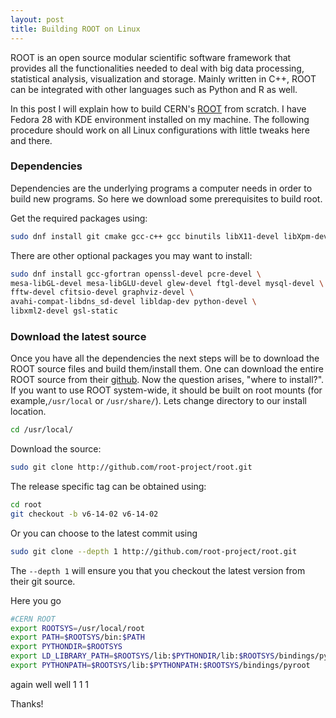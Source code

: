 ```yaml
---
layout: post
title: Building ROOT on Linux
---
```


ROOT is an open source modular scientific software framework that provides all the functionalities needed to deal with big data processing, statistical analysis, visualization and storage. Mainly written in C++, ROOT can be integrated with other languages such as Python and R as well.

In this post I will explain how to build CERN's [ROOT](https://root.cern.ch/) from scratch. I have Fedora 28 with KDE environment installed on my machine. The following procedure should work on all Linux configurations with little tweaks here and there.


### Dependencies
Dependencies are the underlying programs a computer needs in order to build new programs. So here we download some prerequisites to build root.

Get the required packages using:
```bash
sudo dnf install git cmake gcc-c++ gcc binutils libX11-devel libXpm-devel libXft-devel libXext-devel
```

There are other optional packages you may want to install:
```bash
sudo dnf install gcc-gfortran openssl-devel pcre-devel \
mesa-libGL-devel mesa-libGLU-devel glew-devel ftgl-devel mysql-devel \
fftw-devel cfitsio-devel graphviz-devel \
avahi-compat-libdns_sd-devel libldap-dev python-devel \
libxml2-devel gsl-static
```

### Download the latest source
Once you have all the dependencies the next steps will be to download the ROOT source files and build them/install them. One can download the entire ROOT source from their [github](https://github.com/root-project/root). Now the question arises, "where to install?". If you want to use ROOT system-wide, it should be built on root mounts (for example,`/usr/local` or `/usr/share/`). Lets change directory to our install location.
```bash
cd /usr/local/
```
Download the source:
```bash
sudo git clone http://github.com/root-project/root.git
```
The release specific tag can be obtained using:
```bash
cd root
git checkout -b v6-14-02 v6-14-02
```
Or you can choose to the latest commit using
```bash
sudo git clone --depth 1 http://github.com/root-project/root.git
```
The `--depth 1` will ensure you that you checkout the latest version from their git source.


Here you go
```bash
#CERN ROOT
export ROOTSYS=/usr/local/root
export PATH=$ROOTSYS/bin:$PATH
export PYTHONDIR=$ROOTSYS
export LD_LIBRARY_PATH=$ROOTSYS/lib:$PYTHONDIR/lib:$ROOTSYS/bindings/pyroot:$LD_LIBRARY_PATH
export PYTHONPATH=$ROOTSYS/lib:$PYTHONPATH:$ROOTSYS/bindings/pyroot
```

again well well 1 1 1

Thanks!
